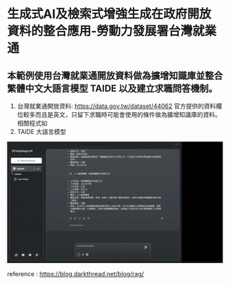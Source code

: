 # 生成式AI及檢索式增強生成在政府開放資料的整合應用-勞動力發展署台灣就業通

## 本範例使用台灣就業通開放資料做為擴增知識庫並整合繁體中文大語言模型 TAIDE 以及建立求職問答機制。
1. 台灣就業通開放資料: https://data.gov.tw/dataset/44062
   官方提供的資料欄位較多而且是英文，只留下求職時可能會使用的條件做為擴增知識庫的資料。相關程式如 
3. TAIDE 大語言模型

![image](https://github.com/jlliaw/TaiwanJobLLM/blob/main/ref/demonstrator.gif)

reference : https://blog.darkthread.net/blog/rag/

